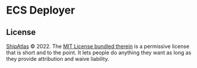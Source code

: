# ECS Deployer

## License

[ShipAtlas][shipatlas] © 2022. The [MIT License bundled therein][license] is a
permissive license that is short and to the point. It lets people do anything
they want as long as they provide attribution and waive liability.

[license]: https://raw.githubusercontent.com/shipatlas/ecs-deployer/main/LICENSE
[shipatlas]: https://www.shipatlas.dev
